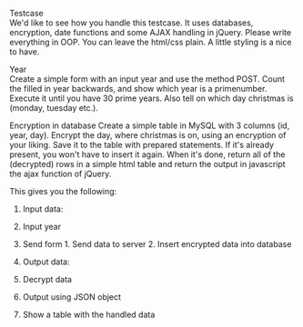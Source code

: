 
Testcase  
We'd like to see how you handle this testcase. It uses databases, encryption,
date functions and some AJAX handling in jQuery. Please write everything in
OOP. You can leave the html/css plain. A little styling is a nice to have.

Year  
Create a simple form with an input year and use the method POST.
Count the filled in year backwards, and show which year is a primenumber.
Execute it until you have 30 prime years. Also tell on which day christmas is
(monday, tuesday etc.).

Encryption in database
Create a simple table in MySQL with 3 columns (id, year, day).
Encrypt the day, where christmas is on, using an encryption of your liking. Save
it to the table with prepared statements. If it's already present, you won't have
to insert it again.
When it's done, return all of the (decrypted) rows in a simple html table and
return the output in javascript the ajax function of jQuery.

This gives you the following:
1. Input data:
  1. Input year
  2. Send form
    1. Send data to server
    2. Insert encrypted data into database
    
2. Output data:
  1. Decrypt data
  2. Output using JSON object
  3. Show a table with the handled data

